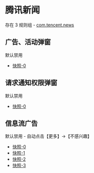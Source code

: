 # 腾讯新闻

存在 3 规则组 - [com.tencent.news](/src/apps/com.tencent.news.ts)

## 广告、活动弹窗

默认禁用

- [快照-0](https://i.gkd.li/import/12755872)

## 请求通知权限弹窗

默认禁用

- [快照-0](https://i.gkd.li/import/12755824)

## 信息流广告

默认禁用 - 自动点击【更多】->【不感兴趣】

- [快照-0](https://i.gkd.li/import/12755834)
- [快照-1](https://i.gkd.li/import/12755852)
- [快照-2](https://i.gkd.li/import/12755914)
- [快照-3](https://i.gkd.li/import/12755852)
